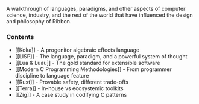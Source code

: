 A walkthrough of languages, paradigms, and other aspects of computer science,
industry, and the rest of the world that have influenced the design and
philosophy of Ribbon.

### Contents

* [[Koka]] - A progenitor algebraic effects language
* [[LISP]] - The language, paradigm, and a powerful system of thought
* [[Lua & Luau]] - The gold standard for extensible software
* [[Modern C Programming Methodologies]] - From programmer discipline to language feature
* [[Rust]] - Provable safety, different trade-offs
* [[Terra]] - In-house vs ecosystemic toolkits
* [[Zig]] - A case study in codifying C patterns